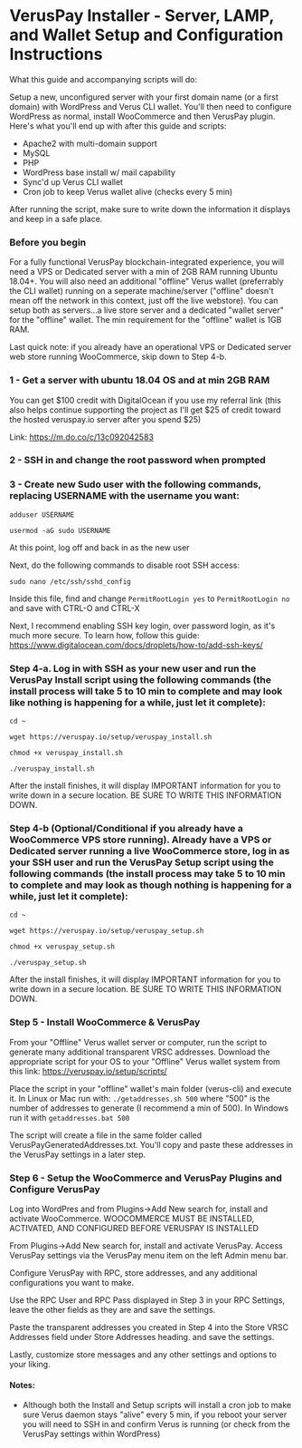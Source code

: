 
# VerusPay Installer - Server, LAMP, and Wallet Setup and Configuration Instructions

What this guide and accompanying scripts will do:

Setup a new, unconfigured server with your first domain name (or a first domain) with WordPress and Verus CLI wallet.  You'll then need to configure WordPress as normal, install WooCommerce and then VerusPay plugin.  Here's what you'll end up with after this guide and scripts:
- Apache2 with multi-domain support
- MySQL
- PHP
- WordPress base install w/ mail capability
- Sync'd up Verus CLI wallet
- Cron job to keep Verus wallet alive (checks every 5 min)

After running the script, make sure to write down the information it displays and keep in a safe place.

### Before you begin

For a fully functional VerusPay blockchain-integrated experience, you will need a VPS or Dedicated server with a min of 2GB RAM running Ubuntu 18.04+.  You will also need an additional "offline" Verus wallet (preferrably the CLI wallet) running on a seperate machine/server ("offline" doesn't mean off the network in this context, just off the live webstore).  You can setup both as servers...a live store server and a dedicated "wallet server" for the "offline" wallet.  The min requirement for the "offline" wallet is 1GB RAM.

Last quick note: if you already have an operational VPS or Dedicated server web store running WooCommerce, skip down to Step 4-b.

### 1 - Get a server with ubuntu 18.04 OS and at min 2GB RAM 

You can get $100 credit with DigitalOcean if you use my referral link (this also helps continue supporting the project as I'll get $25 of credit toward the hosted veruspay.io server after you spend $25)

Link: https://m.do.co/c/13c092042583

### 2 - SSH in and change the root password when prompted

### 3 - Create new Sudo user with the following commands, replacing USERNAME with the username you want:

`adduser USERNAME`

`usermod -aG sudo USERNAME`

At this point, log off and back in as the new user

Next, do the following commands to disable root SSH access:

`sudo nano /etc/ssh/sshd_config`

Inside this file, find and change `PermitRootLogin yes` to `PermitRootLogin no` and save with CTRL-O and CTRL-X

Next, I recommend enabling SSH key login, over password login, as it's much more secure.  To learn how, follow this guide: https://www.digitalocean.com/docs/droplets/how-to/add-ssh-keys/ 

### Step 4-a. Log in with SSH as your new user and run the VerusPay Install script using the following commands (the install process will take 5 to 10 min to complete and may look like nothing is happening for a while, just let it complete):

`cd ~`

`wget https://veruspay.io/setup/veruspay_install.sh`

`chmod +x veruspay_install.sh`

`./veruspay_install.sh`

After the install finishes, it will display IMPORTANT information for you to write down in a secure location. BE SURE TO WRITE THIS INFORMATION DOWN. 

### Step 4-b (Optional/Conditional if you already have a WooCommerce VPS store running). Already have a VPS or Dedicated server running a live WooCommerce store, log in as your SSH user and run the VerusPay Setup script using the following commands (the install process may take 5 to 10 min to complete and may look as though nothing is happening for a while, just let it complete):

`cd ~`

`wget https://veruspay.io/setup/veruspay_setup.sh`

`chmod +x veruspay_setup.sh`

`./veruspay_setup.sh`

After the install finishes, it will display IMPORTANT information for you to write down in a secure location. BE SURE TO WRITE THIS INFORMATION DOWN. 

### Step 5 - Install WooCommerce & VerusPay

From your "Offline" Verus wallet server or computer, run the script to generate many additional transparent VRSC addresses.  Download the appropriate script for your OS to your "Offline" Verus wallet system from this link: https://veruspay.io/setup/scripts/

Place the script in your "offline" wallet's main folder (verus-cli) and execute it.  In Linux or Mac run with: `./getaddresses.sh 500` where "500" is the number of addresses to generate (I recommend a min of 500).  In Windows run it with `getaddresses.bat 500`

The script will create a file in the same folder called VerusPayGeneratedAddresses.txt. You'll copy and paste these addresses in the VerusPay settings in a later step.

### Step 6 - Setup the WooCommerce and VerusPay Plugins and Configure VerusPay

Log into WordPres and from Plugins->Add New search for, install and activate WooCommerce.  WOOCOMMERCE MUST BE INSTALLED, ACTIVATED, AND CONFIGURED BEFORE VERUSPAY IS INSTALLED

From Plugins->Add New search for, install and activate VerusPay. Access VerusPay settings via the VerusPay menu item on the left Admin menu bar.

Configure VerusPay with RPC, store addresses, and any additional configurations you want to make.

Use the RPC User and RPC Pass displayed in Step 3 in your RPC Settings, leave the other fields as they are and save the settings.

Paste the transparent addresses you created in Step 4 into the Store VRSC Addresses field under Store Addresses heading. and save the settings.

Lastly, customize store messages and any other settings and options to your liking.

#### Notes:

* Although both the Install and Setup scripts will install a cron job to make sure Verus daemon stays "alive" every 5 min, if you reboot your server you will need to SSH in and confirm Verus is running (or check from the VerusPay settings within WordPress)
